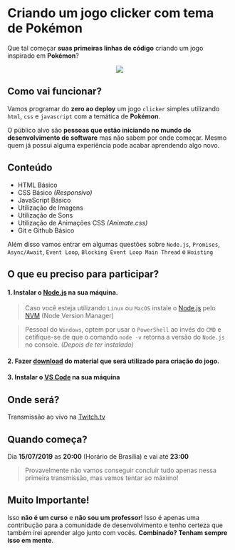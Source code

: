 # Criando um jogo clicker com tema de Pokémon

Que tal começar **suas primeiras linhas de código** criando um jogo inspirado em **Pokémon**?

<p align="center">
  <img src="https://i.imgur.com/RJyXG3p.png" />
  </p>

## Como vai funcionar?

Vamos programar do **zero ao deploy** um jogo `clicker` simples utilizando `html`, `css` e `javascript` com a temática de **Pokémon**.

O público alvo são **pessoas que estão iniciando no mundo do desenvolvimento de software** mas não sabem por onde começar. Mesmo quem já possui alguma experiência pode acabar aprendendo algo novo.

## Conteúdo 

* HTML Básico
* CSS Básico _(Responsivo)_
* JavaScript Básico
* Utilização de Imagens
* Utilização de Sons
* Utilização de Animações CSS _(Animate.css)_
* Git e Github Básico

Além disso vamos entrar em algumas questões sobre `Node.js`, `Promises`, `Async/Await`, `Event Loop`, `Blocking Event Loop Main Thread` e `Hoisting`

## O que eu preciso para participar?

#### 1. Instalar o [Node.js](https://nodejs.org) na sua máquina.

> Caso você esteja utilizando `Linux` ou `MacOS` instale o [Node.js](https://nodejs.org) pelo [NVM](https://github.com/nvm-sh/nvm) (Node Version Manager)

> Pessoal do `Windows`, optem por usar o `PowerShell` ao invés do `CMD` e cetifique-se de que o comando `node -v` retorna a versão do `Node.js` no console. _(Depois de ter instalado)_

#### 2. Fazer [download](https://drive.google.com/file/d/1a9uXIaFaPp7doRNF84JSO-wHZJvyJ3fv/view?usp=sharing) do material que será utilizado para criação do jogo.

#### 3. Instalar o [VS Code](https://code.visualstudio.com) na sua máquina

## Onde será?

Transmissão ao vivo na [Twitch.tv](https://twitch.tv/fisune)

## Quando começa?

Dia **15/07/2019** as **20:00** (Horário de Brasília) e vai até **23:00**

> Provavelmente não vamos conseguir concluir tudo apenas nessa primeira transmissão, mas vamos tentar ao máximo!

## Muito Importante!

Isso **não é um curso** e **não sou um professor**! Isso é apenas uma contribução para a comunidade de desenvolvimento e tenho certeza que também irei aprender algo junto com vocês. **Combinado? Tenham sempre isso em mente**.
